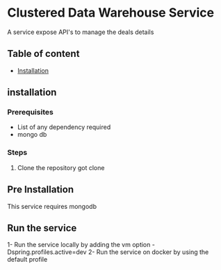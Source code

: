 # Clustered Data Warehouse Service
A service expose API's to manage the deals details


## Table of content
- [Installation](#installation)

## installation
### Prerequisites
- List of any dependency required
- mongo db
### Steps
1. Clone the repository
   got clone 

## Pre Installation
This service requires mongodb

## Run the service
1- Run the service locally by adding the vm option -Dspring.profiles.active=dev
2- Run the service on docker by using the default profile

